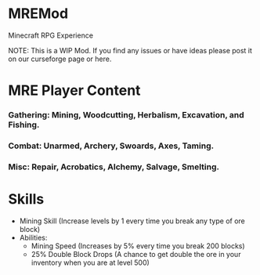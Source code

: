 # MREMod
 Minecraft RPG Experience
 
 NOTE: This is a WIP Mod. If you find any issues or have ideas please post it on our curseforge page or here.
 
# MRE Player Content
 
 ### Gathering: Mining, Woodcutting, Herbalism, Excavation, and Fishing.
 ### Combat: Unarmed, Archery, Swoards, Axes, Taming.
 ### Misc: Repair, Acrobatics, Alchemy, Salvage, Smelting.

# Skills

- Mining Skill (Increase levels by 1 every time you break any type of ore block)
- Abilities: 
  -  Mining Speed (Increases by 5% every time you break 200 blocks)
  -  25% Double Block Drops (A chance to get double the ore in your inventory when you are at level 500)

